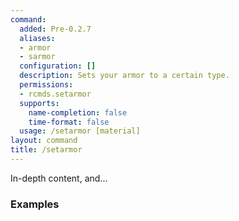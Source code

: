 ```yaml
---
command:
  added: Pre-0.2.7
  aliases:
  - armor
  - sarmor
  configuration: []
  description: Sets your armor to a certain type.
  permissions:
  - rcmds.setarmor
  supports:
    name-completion: false
    time-format: false
  usage: /setarmor [material]
layout: command
title: /setarmor
---
```


In-depth content, and...

### Examples



